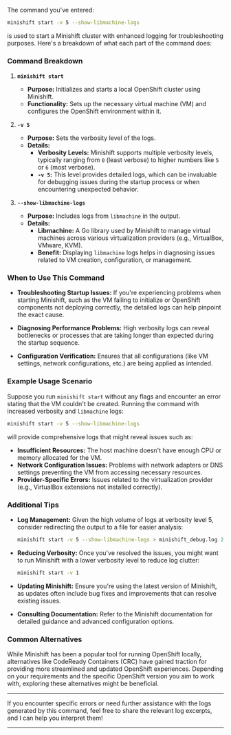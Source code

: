 
The command you've entered:

```bash
minishift start -v 5 --show-libmachine-logs
```

is used to start a Minishift cluster with enhanced logging for troubleshooting purposes. Here's a breakdown of what each part of the command does:

### **Command Breakdown**

1.  **`minishift start`**
    
    *   **Purpose:** Initializes and starts a local OpenShift cluster using Minishift.
    *   **Functionality:** Sets up the necessary virtual machine (VM) and configures the OpenShift environment within it.
2.  **`-v 5`**
    
    *   **Purpose:** Sets the verbosity level of the logs.
    *   **Details:**
        *   **Verbosity Levels:** Minishift supports multiple verbosity levels, typically ranging from `0` (least verbose) to higher numbers like `5` or `6` (most verbose).
        *   **`-v 5`:** This level provides detailed logs, which can be invaluable for debugging issues during the startup process or when encountering unexpected behavior.
3.  **`--show-libmachine-logs`**
    
    *   **Purpose:** Includes logs from `libmachine` in the output.
    *   **Details:**
        *   **Libmachine:** A Go library used by Minishift to manage virtual machines across various virtualization providers (e.g., VirtualBox, VMware, KVM).
        *   **Benefit:** Displaying `libmachine` logs helps in diagnosing issues related to VM creation, configuration, or management.

### **When to Use This Command**

*   **Troubleshooting Startup Issues:** If you're experiencing problems when starting Minishift, such as the VM failing to initialize or OpenShift components not deploying correctly, the detailed logs can help pinpoint the exact cause.
    
*   **Diagnosing Performance Problems:** High verbosity logs can reveal bottlenecks or processes that are taking longer than expected during the startup sequence.
    
*   **Configuration Verification:** Ensures that all configurations (like VM settings, network configurations, etc.) are being applied as intended.
    

### **Example Usage Scenario**

Suppose you run `minishift start` without any flags and encounter an error stating that the VM couldn't be created. Running the command with increased verbosity and `libmachine` logs:

```bash
minishift start -v 5 --show-libmachine-logs
```

will provide comprehensive logs that might reveal issues such as:

*   **Insufficient Resources:** The host machine doesn't have enough CPU or memory allocated for the VM.
*   **Network Configuration Issues:** Problems with network adapters or DNS settings preventing the VM from accessing necessary resources.
*   **Provider-Specific Errors:** Issues related to the virtualization provider (e.g., VirtualBox extensions not installed correctly).

### **Additional Tips**

*   **Log Management:** Given the high volume of logs at verbosity level 5, consider redirecting the output to a file for easier analysis:
    
    ```bash
    minishift start -v 5 --show-libmachine-logs > minishift_debug.log 2>&1
    ```
    
*   **Reducing Verbosity:** Once you've resolved the issues, you might want to run Minishift with a lower verbosity level to reduce log clutter:
    
    ```bash
    minishift start -v 1
    ```
    
*   **Updating Minishift:** Ensure you're using the latest version of Minishift, as updates often include bug fixes and improvements that can resolve existing issues.
    
*   **Consulting Documentation:** Refer to the Minishift documentation for detailed guidance and advanced configuration options.
    

### **Common Alternatives**

While Minishift has been a popular tool for running OpenShift locally, alternatives like CodeReady Containers (CRC) have gained traction for providing more streamlined and updated OpenShift experiences. Depending on your requirements and the specific OpenShift version you aim to work with, exploring these alternatives might be beneficial.

* * *

If you encounter specific errors or need further assistance with the logs generated by this command, feel free to share the relevant log excerpts, and I can help you interpret them!



---
